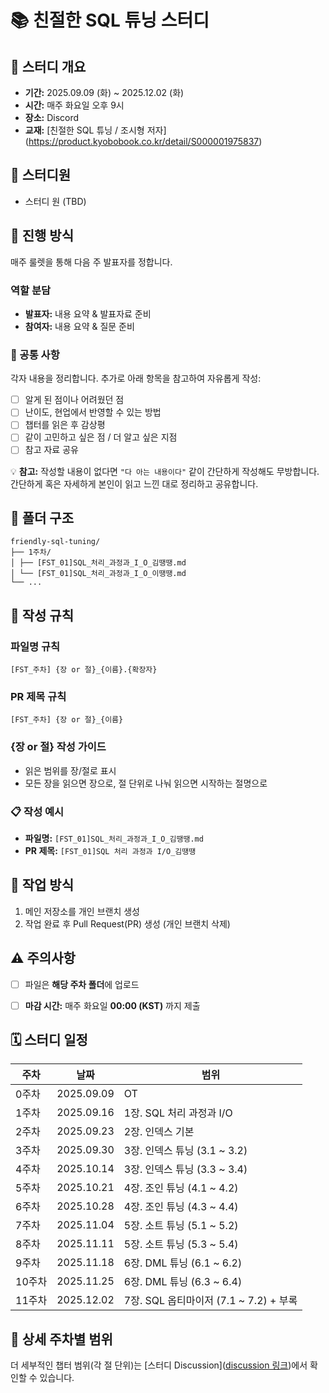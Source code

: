 # 📚 친절한 SQL 튜닝 스터디


## 📅 스터디 개요
- **기간:** 2025.09.09 (화) ~ 2025.12.02 (화)
- **시간:** 매주 화요일 오후 9시
- **장소:** Discord 
- **교재:** [친절한 SQL 튜닝 / 조시형 저자] (https://product.kyobobook.co.kr/detail/S000001975837)


## 👥 스터디원
- 스터디 원 (TBD)


## 🎯 진행 방식

매주 룰렛을 통해 다음 주 발표자를 정합니다.

### 역할 분담
- **발표자:** 내용 요약 & 발표자료 준비
- **참여자:** 내용 요약 & 질문 준비

### 📄 공통 사항
각자 내용을 정리합니다.
추가로 아래 항목을 참고하여 자유롭게 작성:

- [ ] 알게 된 점이나 어려웠던 점
- [ ] 난이도, 현업에서 반영할 수 있는 방법
- [ ] 챕터를 읽은 후 감상평
- [ ] 같이 고민하고 싶은 점 / 더 알고 싶은 지점
- [ ] 참고 자료 공유

💡 **참고:** 작성할 내용이 없다면 `"다 아는 내용이다"` 같이 간단하게 작성해도 무방합니다.
간단하게 혹은 자세하게 본인이 읽고 느낀 대로 정리하고 공유합니다.


## 📁 폴더 구조
```
friendly-sql-tuning/
├── 1주차/
│ ├── [FST_01]SQL_처리_과정과_I_O_김땡땡.md
│ └── [FST_01]SQL_처리_과정과_I_O_이땡땡.md
└── ...
```


## 📝 작성 규칙

### 파일명 규칙
```
[FST_주차] {장 or 절}_{이름}.{확장자}
```

### PR 제목 규칙
```
[FST_주차] {장 or 절}_{이름}

```

### {장 or 절} 작성 가이드
- 읽은 범위를 장/절로 표시
- 모든 장을 읽으면 장으로, 절 단위로 나눠 읽으면 시작하는 절명으로


### 📋 작성 예시
- **파일명:** `[FST_01]SQL_처리_과정과_I_O_김땡땡.md`
- **PR 제목:** `[FST_01]SQL 처리 과정과 I/O_김땡땡`

## 📝 작업 방식
1. 메인 저장소를  개인 브랜치 생성
2. 작업 완료 후 Pull Request(PR) 생성  (개인 브랜치 삭제)


## ⚠️ 주의사항
- [ ] 파일은 **해당 주차 폴더**에 업로드
- [ ] **마감 시간:** 매주 화요일 **00:00 (KST)** 까지 제출



## 🗓️ 스터디 일정

| 주차   | 날짜       | 범위                             |
| ------ | ---------- | ------------------------------- | 
| 0주차  | 2025.09.09 | OT                              | 
| 1주차  | 2025.09.16 | 1장. SQL 처리 과정과 I/O        | 
| 2주차  | 2025.09.23 | 2장. 인덱스 기본                | 
| 3주차  | 2025.09.30 | 3장. 인덱스 튜닝 (3.1 ~ 3.2)   | 
| 4주차  | 2025.10.14 | 3장. 인덱스 튜닝 (3.3 ~ 3.4)   | 
| 5주차  | 2025.10.21 | 4장. 조인 튜닝 (4.1 ~ 4.2)     | 
| 6주차  | 2025.10.28 | 4장. 조인 튜닝 (4.3 ~ 4.4)     | 
| 7주차  | 2025.11.04 | 5장. 소트 튜닝 (5.1 ~ 5.2)     | 
| 8주차  | 2025.11.11 | 5장. 소트 튜닝 (5.3 ~ 5.4)     | 
| 9주차  | 2025.11.18 | 6장. DML 튜닝 (6.1 ~ 6.2)      | 
| 10주차 | 2025.11.25 | 6장. DML 튜닝 (6.3 ~ 6.4)      | 
| 11주차 | 2025.12.02 | 7장. SQL 옵티마이저 (7.1 ~ 7.2) + 부록 | 

## 🔗 상세 주차별 범위
더 세부적인 챕터 범위(각 절 단위)는 [스터디 Discussion]([discussion 링크](https://github.com/DHong68/friendly-sql-tuning/discussions/1))에서 확인할 수 있습니다.
